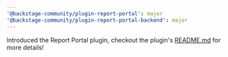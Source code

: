 ```yaml
---
'@backstage-community/plugin-report-portal': major
'@backstage-community/plugin-report-portal-backend': major
---
```


Introduced the Report Portal plugin, checkout the plugin's [README.md](https://github.com/backstage/community-plugins/tree/main/workspaces/report-portal/plugins/report-portal) for more details!
